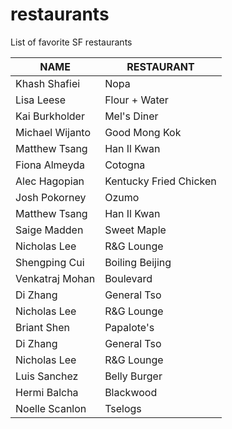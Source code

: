 # restaurants
List of favorite SF restaurants

 NAME | RESTAURANT 
 ---|---
Khash Shafiei | Nopa
Lisa Leese | Flour + Water
Kai Burkholder | Mel's Diner
Michael Wijanto | Good Mong Kok
Matthew Tsang | Han Il Kwan
Fiona Almeyda | Cotogna
Alec Hagopian | Kentucky Fried Chicken
Josh Pokorney | Ozumo
Matthew Tsang | Han Il Kwan
Saige Madden | Sweet Maple
Nicholas Lee | R&G Lounge
Shengping Cui | Boiling Beijing
Venkatraj Mohan | Boulevard
Di Zhang | General Tso
Nicholas Lee | R&G Lounge
Briant Shen | Papalote's
Di Zhang | General Tso
Nicholas Lee | R&G Lounge
Luis Sanchez | Belly Burger
Hermi Balcha | Blackwood
Noelle Scanlon | Tselogs
